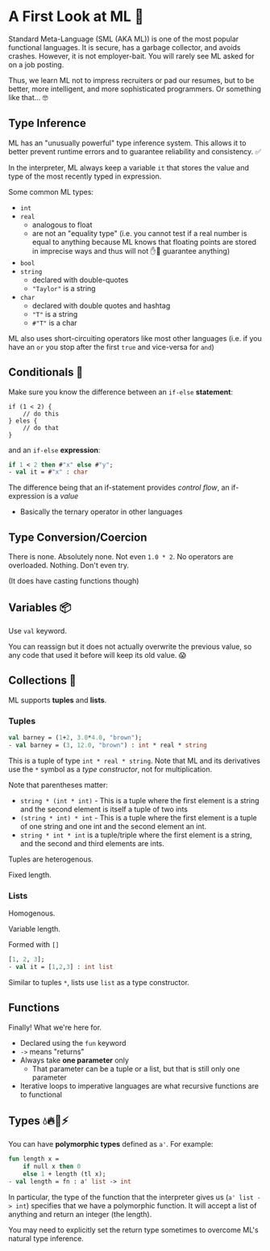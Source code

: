 # A First Look at ML 🐪

Standard Meta-Language (SML (AKA ML)) is one of the most popular functional languages. It is secure, has a garbage collector, and avoids crashes. However, it is not employer-bait. You will rarely see ML asked for on a job posting.

Thus, we learn ML not to impress recruiters or pad our resumes, but to be better, more intelligent, and more sophisticated programmers. Or something like that... 🤓 

## Type Inference

ML has an "unusually powerful" type inference system. This allows it to better prevent runtime errors and to guarantee reliability and consistency. ✅

In the interpreter, ML always keep a variable `it` that stores the value and type of the most recently typed in expression.

Some common ML types:

- `int`
- `real`
  - analogous to float
  - are not an "equality type" (i.e. you cannot test if a real number is equal to anything because ML knows that floating points are stored in imprecise ways and thus will not ✋🛑 guarantee anything)
- `bool`
- `string`
  - declared with double-quotes
  - `"Taylor"` is a string
- `char`
  - declared with double quotes and hashtag
  - `"T"` is a string
  - `#"T"` is a char

ML also uses short-circuiting operators like most other languages (i.e. if you have an `or` you stop after the first `true` and vice-versa for `and`)

## Conditionals 🔮 

Make sure you know the difference between an `if-else` **statement**:

```
if (1 < 2) {
    // do this
} eles {
    // do that
}
```

and an `if-else` **expression**:

```ocaml
if 1 < 2 then #"x" else #"y";
- val it = #"x" : char
```

The difference being that an if-statement provides *control flow*, an if-expression is a *value*

- Basically the ternary operator in other languages

## Type Conversion/Coercion

There is none. Absolutely none. Not even `1.0 * 2`. No operators are overloaded. Nothing. Don't even try.

(It does have casting functions though)

## Variables 📦

Use `val` keyword. 

You can reassign but it does not actually overwrite the previous value, so any code that used it before will keep its old value. 😱 

## Collections 👥

ML supports **tuples** and **lists**.

### Tuples

```ocaml
val barney = (1+2, 3.0*4.0, "brown");
- val barney = (3, 12.0, "brown") : int * real * string
```

This is a tuple of type `int * real * string`. Note that ML and its derivatives use the `*` symbol as a *type constructor*, not for multiplication.

Note that parentheses matter:

- `string * (int * int)` - This is a tuple where the first element is a string and the second element is itself a tuple of two ints
- `(string * int) * int` - This is a tuple where the first element is a tuple of one string and one int and the second element an int.
- `string * int * int` is a tuple/triple where the first element is a string, and the second and third elements are ints.

Tuples are heterogenous.

Fixed length.

### Lists

Homogenous.

Variable length.

Formed with `[]`

```ocaml
[1, 2, 3];
- val it = [1,2,3] : int list
```

Similar to tuples `*`, lists use `list` as a type constructor.

## Functions

Finally! What we're here for.

- Declared using the `fun` keyword
- `->` means "returns"
- Always take **one parameter** only
  - That parameter can be a tuple or a list, but that is still only one parameter
- Iterative loops to imperative languages are what recursive functions are to functional

## Types 💧🔥🍃⚡️ 

You can have **polymorphic types** defined as `a'`. For example:

```ocaml
fun length x =
	if null x then 0
	else 1 + length (tl x);
- val length = fn : a' list -> int
```

In particular, the type of the function that the interpreter gives us (`a' list -> int`) specifies that we have a polymorphic function. It will accept a list of anything and return an integer (the length).

You may need to explicitly set the return type sometimes to overcome ML's natural type inference.